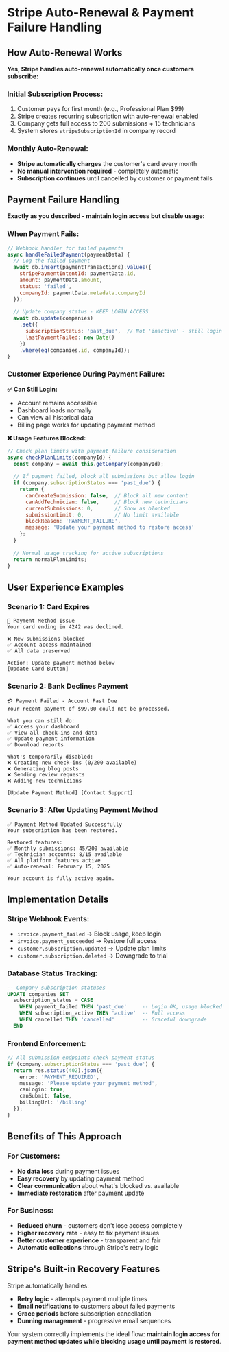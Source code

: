 # Stripe Auto-Renewal & Payment Failure Handling

## How Auto-Renewal Works

**Yes, Stripe handles auto-renewal automatically once customers subscribe:**

### Initial Subscription Process:
1. Customer pays for first month (e.g., Professional Plan $99)
2. Stripe creates recurring subscription with auto-renewal enabled
3. Company gets full access to 200 submissions + 15 technicians
4. System stores `stripeSubscriptionId` in company record

### Monthly Auto-Renewal:
- **Stripe automatically charges** the customer's card every month
- **No manual intervention required** - completely automatic
- **Subscription continues** until cancelled by customer or payment fails

## Payment Failure Handling

**Exactly as you described - maintain login access but disable usage:**

### When Payment Fails:
```javascript
// Webhook handler for failed payments
async handleFailedPayment(paymentData) {
  // Log the failed payment
  await db.insert(paymentTransactions).values({
    stripePaymentIntentId: paymentData.id,
    amount: paymentData.amount,
    status: 'failed',
    companyId: paymentData.metadata.companyId
  });
  
  // Update company status - KEEP LOGIN ACCESS
  await db.update(companies)
    .set({ 
      subscriptionStatus: 'past_due',  // Not 'inactive' - still login
      lastPaymentFailed: new Date()
    })
    .where(eq(companies.id, companyId));
}
```

### Customer Experience During Payment Failure:

**✅ Can Still Login:**
- Account remains accessible
- Dashboard loads normally
- Can view all historical data
- Billing page works for updating payment method

**❌ Usage Features Blocked:**
```javascript
// Check plan limits with payment failure consideration
async checkPlanLimits(companyId) {
  const company = await this.getCompany(companyId);
  
  // If payment failed, block all submissions but allow login
  if (company.subscriptionStatus === 'past_due') {
    return {
      canCreateSubmission: false,  // Block all new content
      canAddTechnician: false,     // Block new technicians
      currentSubmissions: 0,       // Show as blocked
      submissionLimit: 0,          // No limit available
      blockReason: 'PAYMENT_FAILURE',
      message: 'Update your payment method to restore access'
    };
  }
  
  // Normal usage tracking for active subscriptions
  return normalPlanLimits;
}
```

## User Experience Examples

### Scenario 1: Card Expires
```
🔴 Payment Method Issue
Your card ending in 4242 was declined.

❌ New submissions blocked
✅ Account access maintained
✅ All data preserved

Action: Update payment method below
[Update Card Button]
```

### Scenario 2: Bank Declines Payment
```
💳 Payment Failed - Account Past Due
Your recent payment of $99.00 could not be processed.

What you can still do:
✅ Access your dashboard
✅ View all check-ins and data
✅ Update payment information
✅ Download reports

What's temporarily disabled:
❌ Creating new check-ins (0/200 available)
❌ Generating blog posts
❌ Sending review requests
❌ Adding new technicians

[Update Payment Method] [Contact Support]
```

### Scenario 3: After Updating Payment Method
```
✅ Payment Method Updated Successfully
Your subscription has been restored.

Restored features:
✅ Monthly submissions: 45/200 available
✅ Technician accounts: 8/15 available
✅ All platform features active
✅ Auto-renewal: February 15, 2025

Your account is fully active again.
```

## Implementation Details

### Stripe Webhook Events:
- `invoice.payment_failed` → Block usage, keep login
- `invoice.payment_succeeded` → Restore full access
- `customer.subscription.updated` → Update plan limits
- `customer.subscription.deleted` → Downgrade to trial

### Database Status Tracking:
```sql
-- Company subscription statuses
UPDATE companies SET
  subscription_status = CASE
    WHEN payment_failed THEN 'past_due'     -- Login OK, usage blocked
    WHEN subscription_active THEN 'active'  -- Full access
    WHEN cancelled THEN 'cancelled'         -- Graceful downgrade
  END
```

### Frontend Enforcement:
```typescript
// All submission endpoints check payment status
if (company.subscriptionStatus === 'past_due') {
  return res.status(402).json({
    error: 'PAYMENT_REQUIRED',
    message: 'Please update your payment method',
    canLogin: true,
    canSubmit: false,
    billingUrl: '/billing'
  });
}
```

## Benefits of This Approach

### For Customers:
- **No data loss** during payment issues
- **Easy recovery** by updating payment method
- **Clear communication** about what's blocked vs. available
- **Immediate restoration** after payment update

### For Business:
- **Reduced churn** - customers don't lose access completely
- **Higher recovery rate** - easy to fix payment issues
- **Better customer experience** - transparent and fair
- **Automatic collections** through Stripe's retry logic

## Stripe's Built-in Recovery Features

Stripe automatically handles:
- **Retry logic** - attempts payment multiple times
- **Email notifications** to customers about failed payments
- **Grace periods** before subscription cancellation
- **Dunning management** - progressive email sequences

Your system correctly implements the ideal flow: **maintain login access for payment method updates while blocking usage until payment is restored**.